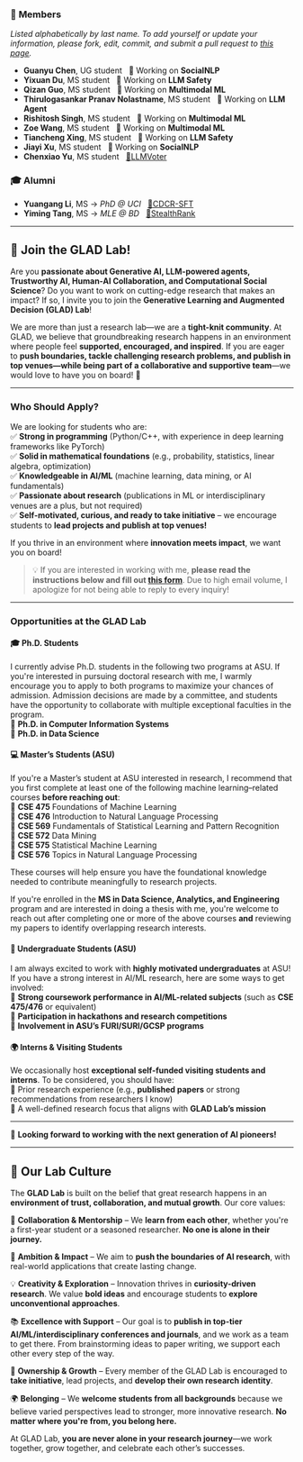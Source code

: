 ### 👥 **Members**
*Listed alphabetically by last name. To add yourself or update your information, please fork, edit, commit, and submit a pull request to [this page](https://github.com/xiyanghu/xiyanghu.github.io/blob/main/_pages/joinus.md).*

- **Guanyu Chen**, UG student
  &nbsp;&nbsp;🔬 Working on **SocialNLP**
- **Yixuan Du**, MS student
  &nbsp;&nbsp;🔬 Working on **LLM Safety**
- **Qizan Guo**, MS student
  &nbsp;&nbsp;🔬 Working on **Multimodal ML**
- **Thirulogasankar Pranav Nolastname**, MS student
  &nbsp;&nbsp;🔬 Working on **LLM Agent**
- **Rishitosh Singh**, MS student
  &nbsp;&nbsp;🔬 Working on **Multimodal ML**
- **Zoe Wang**, MS student
  &nbsp;&nbsp;🔬 Working on **Multimodal ML**
- **Tiancheng Xing**, MS student
  &nbsp;&nbsp;🔬 Working on **LLM Safety**
- **Jiayi Xu**, MS student
  &nbsp;&nbsp;🔬 Working on **SocialNLP**
- **Chenxiao Yu**, MS student
  &nbsp;&nbsp;[📄LLMVoter](https://arxiv.org/abs/2412.15291)

### 🎓 **Alumni**

- **Yuangang Li**, MS → *PhD @ UCI*
  &nbsp;&nbsp;[📄CDCR-SFT](https://arxiv.org/abs/2508.12495)
- **Yiming Tang**, MS → *MLE @ BD*
  &nbsp;&nbsp;[📄StealthRank](https://arxiv.org/abs/2504.05804)

---

## **🚀 Join the GLAD Lab!**  

Are you **passionate about Generative AI, LLM-powered agents, Trustworthy AI, Human-AI Collaboration, and Computational Social Science**? Do you want to work on cutting-edge research that makes an impact? If so, I invite you to join the **Generative Learning and Augmented Decision (GLAD) Lab**! 

We are more than just a research lab—we are a **tight-knit community**. At GLAD, we believe that groundbreaking research happens in an environment where people feel **supported, encouraged, and inspired**. If you are eager to **push boundaries, tackle challenging research problems, and publish in top venues—while being part of a collaborative and supportive team**—we would love to have you on board! 🚀

---

### **Who Should Apply?**  
We are looking for students who are:  
✅ **Strong in programming** (Python/C++, with experience in deep learning frameworks like PyTorch)  
✅ **Solid in mathematical foundations** (e.g., probability, statistics, linear algebra, optimization)  
✅ **Knowledgeable in AI/ML** (machine learning, data mining, or AI fundamentals)  
✅ **Passionate about research** (publications in ML or interdisciplinary venues are a plus, but not required)  
✅ **Self-motivated, curious, and ready to take initiative** – we encourage students to **lead projects and publish at top venues!**  

If you thrive in an environment where **innovation meets impact**, we want you on board!

> 💡 If you are interested in working with me, **please read the instructions below and fill out [this form](https://docs.google.com/forms/d/e/1FAIpQLSfK49daEc5MPc5WeE4NyvH73lihwTPay40cbExpYnIpW8LfzA/viewform?usp=dialog)**. Due to high email volume, I apologize for not being able to reply to every inquiry! 
 

---

### **Opportunities at the GLAD Lab**  

#### 🎓 **Ph.D. Students**  
I currently advise Ph.D. students in the following two programs at ASU. If you're interested in pursuing doctoral research with me, I warmly encourage you to apply to both programs to maximize your chances of admission. Admission decisions are made by a committee, and students have the opportunity to collaborate with multiple exceptional faculties in the program.  
🔸 **Ph.D. in Computer Information Systems**  
🔸 **Ph.D. in Data Science**  

#### 💻 **Master’s Students (ASU)**  
If you're a Master’s student at ASU interested in research, I recommend that you first complete at least one of the following machine learning–related courses **before reaching out**:  
📌 **CSE 475** Foundations of Machine Learning  
📌 **CSE 476** Introduction to Natural Language Processing  
📌 **CSE 569** Fundamentals of Statistical Learning and Pattern Recognition  
📌 **CSE 572** Data Mining  
📌 **CSE 575** Statistical Machine Learning  
📌 **CSE 576** Topics in Natural Language Processing  

These courses will help ensure you have the foundational knowledge needed to contribute meaningfully to research projects.

If you're enrolled in the **MS in Data Science, Analytics, and Engineering** program and are interested in doing a thesis with me, you're welcome to reach out after completing one or more of the above courses **and** reviewing my papers to identify overlapping research interests.

#### 🔬 **Undergraduate Students (ASU)**  
I am always excited to work with **highly motivated undergraduates** at ASU! If you have a strong interest in AI/ML research, here are some ways to get involved:  
🔹 **Strong coursework performance in AI/ML-related subjects** (such as **CSE 475/476** or equivalent)  
🔹 **Participation in hackathons and research competitions**  
🔹 **Involvement in ASU’s FURI/SURI/GCSP programs**  


#### 🌍 **Interns & Visiting Students**  
We occasionally host **exceptional self-funded visiting students and interns**. To be considered, you should have:  
🔹 Prior research experience (e.g., **published papers** or strong recommendations from researchers I know)  
🔹 A well-defined research focus that aligns with **GLAD Lab’s mission**  

---

🚀 **Looking forward to working with the next generation of AI pioneers!**  

---

## **🌟 Our Lab Culture**  
The **GLAD Lab** is built on the belief that great research happens in an **environment of trust, collaboration, and mutual growth**. Our core values:  

🤝 **Collaboration & Mentorship** – We **learn from each other**, whether you're a first-year student or a seasoned researcher. **No one is alone in their journey.**  

🚀 **Ambition & Impact** – We aim to **push the boundaries of AI research**, with real-world applications that create lasting change.  

💡 **Creativity & Exploration** – Innovation thrives in **curiosity-driven research**. We value **bold ideas** and encourage students to **explore unconventional approaches**.  

📚 **Excellence with Support** – Our goal is to **publish in top-tier AI/ML/interdisciplinary conferences and journals**, and we work as a team to get there. From brainstorming ideas to paper writing, we support each other every step of the way.  

🎯 **Ownership & Growth** – Every member of the GLAD Lab is encouraged to **take initiative**, lead projects, and **develop their own research identity**.  

🌍 **Belonging** – We **welcome students from all backgrounds** because we believe varied perspectives lead to stronger, more innovative research. **No matter where you're from, you belong here.**  

At GLAD Lab, **you are never alone in your research journey**—we work together, grow together, and celebrate each other’s successes.  
